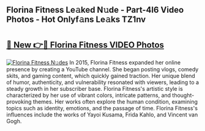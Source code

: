 ## Florina Fitness Le𝚊ked N𝚞de - Part-4l6 Video Photos - Hot Onlyf𝚊ns Le𝚊ks TZ1nv

# <h2><a href="http://ab22949.deff.icu/?id=Florina+Fitness">🔗 New 👉🔴 Florina Fitness VIDEO Photos</a></h2>

[![Florina Fitness N𝚞des](https://i.imgur.com/rIISA9y.gif)](http://ab22949.deff.icu/?id=Florina+Fitness)
In 2015, Florina Fitness expanded her online presence by creating a YouTube channel. She began posting vlogs, comedy skits, and gaming content, which quickly gained traction. Her unique blend of humor, authenticity, and vulnerability resonated with viewers, leading to a steady growth in her subscriber base. Florina Fitness's artistic style is characterized by her use of vibrant colors, intricate patterns, and thought-provoking themes. Her works often explore the human condition, examining topics such as identity, emotions, and the passage of time. Florina Fitness's influences include the works of Yayoi Kusama, Frida Kahlo, and Vincent van Gogh.

